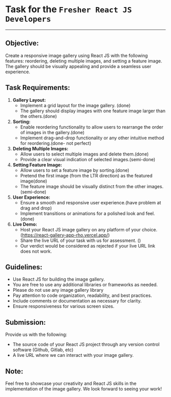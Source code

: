 # Task for the `Fresher React JS Developers`

---

## Objective:

Create a responsive image gallery using React JS with the following features: reordering, deleting multiple images, and setting a feature image. The gallery should be visually appealing and provide a seamless user experience.

## Task Requirements:

1. **Gallery Layout:**
   - Implement a grid layout for the image gallery. (done)
   - The gallery should display images with one feature image larger than the others.(done)
2. **Sorting:**
   - Enable reordering functionality to allow users to rearrange the order of images in the gallery.(done)
   - Implement drag-and-drop functionality or any other intuitive method for reordering.(done- not perfect)
3. **Deleting Multiple Images:**
   - Allow users to select multiple images and delete them.(done)
   - Provide a clear visual indication of selected images.(semi-done)
4. **Setting Feature Image:**
   - Allow users to set a feature image by sorting.(done)
   - Pretend the first image (from the LTR direction) as the featured image(done)
   - The feature image should be visually distinct from the other images.(semi-done)
5. **User Experience:**
   - Ensure a smooth and responsive user experience.(have problem at drag and drop)
   - Implement transitions or animations for a polished look and feel.(done)
6. **Live Demo:**
   - Host your React JS image gallery on any platform of your choice. (https://react-gallery-app-rho.vercel.app/)
   - Share the live URL of your task with us for assessment. ()
   - Our verdict would be considered as rejected if your live URL link does not work.

## Guidelines:

- Use React JS for building the image gallery.
- You are free to use any additional libraries or frameworks as needed.
- Please do not use any image gallery library
- Pay attention to code organization, readability, and best practices.
- Include comments or documentation as necessary for clarity.
- Ensure responsiveness for various screen sizes.

## Submission:

Provide us with the following:

- The source code of your React JS project through any version control software (Github, Gitlab, etc)
- A live URL where we can interact with your image gallery.

## Note:

Feel free to showcase your creativity and React JS skills in the implementation of the image gallery. We look forward to seeing your work!
